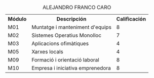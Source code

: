 <!DOCTYPE html>
<html>
<head>
<title>tabla</title>
<!--
NOMBRE PROGRAMA:tabla
AUTOR:Alejandro Franco Caro
FECHA:20/09/17
DESCRIPCIÓN:Creación de una tabla con código HTML.
-->
</head>
<body>
<table>
	<tr>
	<caption>ALEJANDRO FRANCO CARO</caption>
	<th>Módulo</th>
	<th>Descripción</th>
	<th>Calificación</th>
	</tr>
	<tr>
	<td>M01</td>
	<td>Muntatge i manteniment d'equips</td>
	<td>8</td>
	</tr>
	<tr>
	<td>M02</td>
	<td>Sistemes Operatius Monolloc</td>
	<td>7</td>
	</tr>
	<tr>
	<td>M03</td>
	<td>Aplicacions ofimàtiques</th>
	<td>4</td>
	</tr>
	<tr>
	<td>M05</td>
	<td>Xarxes locals</th>
	<td>4</td>
	</tr>
	<tr>
	<td>M09</td>
	<td>Formació i orientació laboral</th>
	<td>8</td>
	</tr>
	<tr>
	<td>M10</td>
	<td>Empresa i iniciativa emprenedora</th>
	<td>8</td>
	</tr>
</table>
</body>
